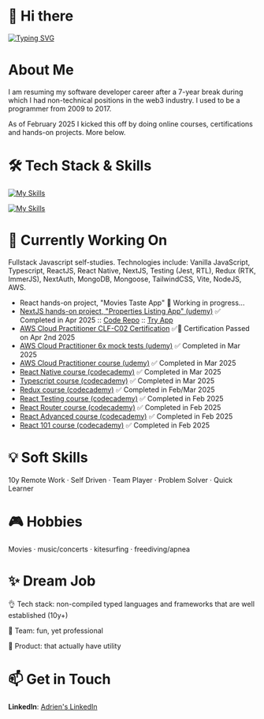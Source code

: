 # 👋 Hi there

[![Typing SVG](https://readme-typing-svg.demolab.com?font=Fira+Code&size=35&pause=1000&width=435&lines=Hello%2C+it's+Adrien;Fullstack+Developer)](https://git.io/typing-svg)

# About Me

I am resuming my software developer career after a 7-year break during which I had non-technical positions in the web3 industry. I used to be a programmer from 2009 to 2017.

As of February 2025 I kicked this off by doing online courses, certifications and hands-on projects. More below.

# 🛠️ Tech Stack & Skills

[![My Skills](https://skillicons.dev/icons?i=html,css,sass,js,ts,react,nextjs,redux,tailwind,jquery,nodejs,visualstudio,vscode)](https://skillicons.dev)

[![My Skills](https://skillicons.dev/icons?i=mongodb,mysql,aws,git,github,powershell,java,bitbucket,notion,stackoverflow,figma)](https://skillicons.dev)

# 🚀 Currently Working On

Fullstack Javascript self-studies. Technologies include: Vanilla JavaScript, Typescript, ReactJS, React Native, NextJS, Testing (Jest, RTL), Redux (RTK, ImmerJS), NextAuth, MongoDB, Mongoose, TailwindCSS, Vite, NodeJS, AWS.

- React hands-on project, "Movies Taste App" 🚧 Working in progress...
- [NextJS hands-on project, "Properties Listing App" (udemy)](https://www.udemy.com/course/nextjs-from-scratch/) ✅ Completed in Apr 2025 :: [Code Repo](https://github.com/0xadri/propertypulse) :: [Try App](https://propertypulse-l648ru5yl-adris-projects-12737042.vercel.app/)
- [AWS Cloud Practitioner CLF-C02 Certification](https://aws.amazon.com/certification/certified-cloud-practitioner/) ✅📜 Certification Passed on Apr 2nd 2025
- [AWS Cloud Practitioner 6x mock tests (udemy)](https://www.udemy.com/course/practice-exams-aws-certified-cloud-practitioner/)  ✅ Completed in Mar 2025
- [AWS Cloud Practitioner course (udemy)](https://www.udemy.com/course/aws-certified-cloud-practitioner-new/) ✅ Completed in Mar 2025
- [React Native course (codecademy)](https://www.codecademy.com/learn/learn-react-native) ✅ Completed in Mar 2025
- [Typescript course (codecademy)](https://www.codecademy.com/enrolled/courses/learn-typescript) ✅ Completed in Mar 2025
- [Redux course (codecademy)](https://www.codecademy.com/learn/learn-redux) ✅ Completed in Feb/Mar 2025
- [React Testing course (codecademy)](https://www.codecademy.com/learn/learn-react-testing) ✅ Completed in Feb 2025
- [React Router course (codecademy)](https://www.codecademy.com/learn/learn-react-router) ✅ Completed in Feb 2025
- [React Advanced course (codecademy)](https://www.codecademy.com/learn/learn-advanced-react) ✅ Completed in Feb 2025
- [React 101 course (codecademy)](https://www.codecademy.com/learn/react-101) ✅ Completed in Feb 2025

# 💡 **Soft Skills**

10y Remote Work · Self Driven · Team Player · Problem Solver · Quick Learner

# 🎮 Hobbies 

Movies · music/concerts · kitesurfing · freediving/apnea

# ✨ Dream Job

👌 Tech stack: non-compiled typed languages and frameworks that are well established (10y+)

👥 Team: fun, yet professional

📱 Product: that actually have utility

# 📫 Get in Touch

**LinkedIn**:  [Adrien's LinkedIn](https://www.linkedin.com/in/adrienbe/)

